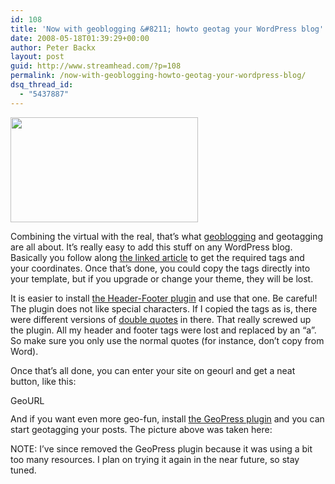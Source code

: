 ```yaml
---
id: 108
title: 'Now with geoblogging &#8211; howto geotag your WordPress blog'
date: 2008-05-18T01:39:29+00:00
author: Peter Backx
layout: post
guid: http://www.streamhead.com/?p=108
permalink: /now-with-geoblogging-howto-geotag-your-wordpress-blog/
dsq_thread_id:
  - "5437887"
---
```

[<img class="alignnone size-medium wp-image-109" title="Widescreen clouds in Deinze " src="http://www.streamhead.com/wp-content/uploads/2008/05/deinzews-300x168.png" alt="" width="300" height="168" srcset="http://www.streamhead.com/wp-content/uploads/2008/05/deinzews-300x168.png 300w, http://www.streamhead.com/wp-content/uploads/2008/05/deinzews.png 1224w" sizes="(max-width: 300px) 100vw, 300px" />](http://www.streamhead.com/wp-content/uploads/2008/05/deinzews.png)

Combining the virtual with the real, that&#8217;s what <a title="Introduction to geoblogging" href="http://www.problogger.net/archives/2008/04/15/geoblogging-how-to-geotag-your-blog/" target="_blank">geoblogging</a> and geotagging are all about. It&#8217;s really easy to add this stuff on any WordPress blog. Basically you follow along <a title="Introduction to geoblogging" href="http://www.problogger.net/archives/2008/04/15/geoblogging-how-to-geotag-your-blog/" target="_blank">the linked article</a> to get the required tags and your coordinates. Once that&#8217;s done, you could copy the tags directly into your template, but if you upgrade or change your theme, they will be lost.

It is easier to install <a title="WordPress header-footer plugin" href="http://wordpress.org/extend/plugins/header-footer/" target="_blank">the Header-Footer plugin</a> and use that one. Be careful! The plugin does not like special characters. If I copied the tags as is, there were different versions of <a title="Double quotes" href="http://en.wikipedia.org/wiki/Double_quote" target="_blank">double quotes</a> in there. That really screwed up the plugin. All my header and footer tags were lost and replaced by an &#8220;a&#8221;. So make sure you only use the normal quotes (for instance, don&#8217;t copy from Word).

Once that&#8217;s all done, you can enter your site on geourl and get a neat button, like this:

[<img src="http://i.geourl.org/80x15/simple.png" border="0" alt="GeoURL" width="80" height="15" />](http://geourl.org/near?p=http://www.streamhead.com "check out my neighbors in meatspace")

And if you want even more geo-fun, install <a title="GeoPress plugin" href="http://georss.org/geopress" target="_blank">the GeoPress plugin</a> and you can start geotagging your posts. The picture above was taken here:

NOTE: I&#8217;ve since removed the GeoPress plugin because it was using a bit too many resources. I plan on trying it again in the near future, so stay tuned.

<!-- AddThis Advanced Settings generic via filter on the_content -->

<!-- AddThis Share Buttons generic via filter on the_content -->